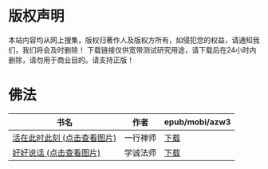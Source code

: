 # 版权声明

本站内容均从网上搜集，版权归著作人及版权方所有，如侵犯您的权益，请通知我们，我们将会及时删除！ 下载链接仅供宽带测试研究用途，请下载后在24小时内删除，请勿用于商业目的。请支持正版！

# 佛法

| 书名 | 作者 | epub/mobi/azw3 |
| --- | --- | --- |
| [活在此时此刻 (点击查看图片)](https://www.dushupai.com/attachment/2024/06/09/e11b3d50fe316e1f.jpg) | 一行禅师 | [下载](https://url89.ctfile.com/f/31084289-1356985453-7c4a04?p=8866) |
| [好好说话 (点击查看图片)](https://www.dushupai.com/attachment/2024/06/01/fb713bbfe65a2570.jpg) | 学诚法师 | [下载](https://url89.ctfile.com/f/31084289-1357007503-b2ad10?p=8866) |
